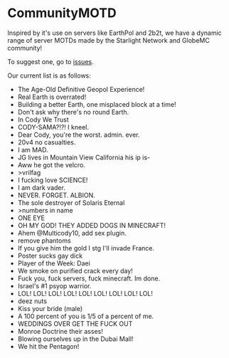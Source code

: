 # CommunityMOTD
Inspired by it's use on servers like EarthPol and 2b2t, we have a dynamic range of server MOTDs made by the Starlight Network and GlobeMC community!

To suggest one, go to [issues](https://github.com/TheGlobeMC/CommunityMOTD/issues).

Our current list is as follows:
* The Age-Old Definitive Geopol Experience!
* Real Earth is overrated!
* Building a better Earth, one misplaced block at a time!
* Don't ask why there's no round Earth.
* In Cody We Trust
* CODY-SAMA?!?! I kneel.
* Dear Cody, you're the worst. admin. ever.
* 20v4 no casualties.
* I am MAD.
* JG lives in Mountain View California his ip is-
* Aww he got the velcro.
* \>vrilfag
* I fucking love SCIENCE!
* I am dark vader.
* NEVER. FORGET. ALBION.
* The sole destroyer of Solaris Eternal
* \>numbers in name
* ONE EYE
* OH MY GOD! THEY ADDED DOGS IN MINECRAFT!
* Ahem @Multicody10, add sex plugin.
* remove phantoms
* If you give him the gold I stg I'll invade France.
* Poster sucks gay dick
* Player of the Week: Daei
* We smoke on purified crack every day!
* Fuck you, fuck servers, fuck minecraft. Im done.
* Israel's #1 psyop warrior.
* LOL! LOL! LOL! LOL! LOL! LOL! LOL! LOL! LOL!
* deez nuts
* Kiss your bride (male)
* A 100 percent of you is 1/5 of a percent of me.
* WEDDINGS OVER GET THE FUCK OUT
* Monroe Doctrine their asses!
* Blowing ourselves up in the Dubai Mall!
* We hit the Pentagon!
